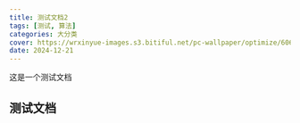 ```yaml
---
title: 测试文档2
tags: [测试, 算法]
categories: 大分类
cover: https://wrxinyue-images.s3.bitiful.net/pc-wallpaper/optimize/60651947_p0.webp
date: 2024-12-21
---
```


这是一个测试文档

<!-- more -->

## 测试文档

